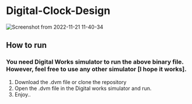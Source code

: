 # Digital-Clock-Design
![Screenshot from 2022-11-21 11-40-34](https://user-images.githubusercontent.com/81906576/202976050-04b549d3-8a82-4798-9bac-6a80c7250fd7.png)

## How to run
### You need Digital Works simulator to run the above binary file. However, feel free to use any other simulator [I hope it works]. 
1. Download the .dvm file or clone the repository
2. Open the .dvm file in the Digital works simulator and run.
3. Enjoy..
